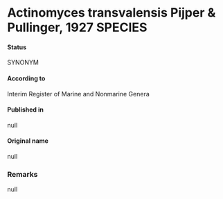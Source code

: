 # Actinomyces transvalensis Pijper & Pullinger, 1927 SPECIES

#### Status
SYNONYM

#### According to
Interim Register of Marine and Nonmarine Genera

#### Published in
null

#### Original name
null

### Remarks
null